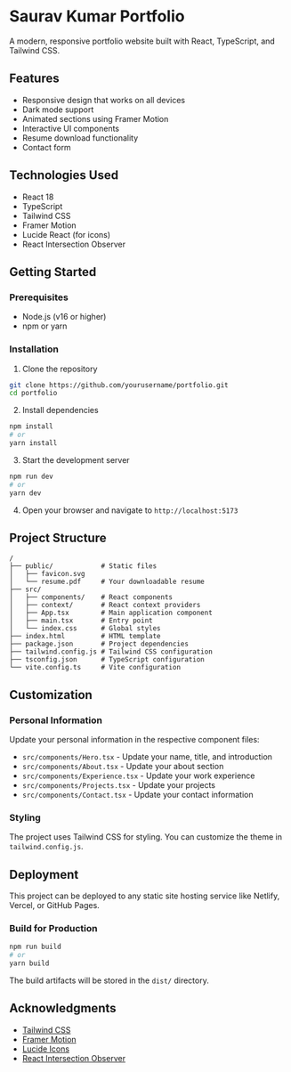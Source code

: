 # Saurav Kumar Portfolio

A modern, responsive portfolio website built with React, TypeScript, and Tailwind CSS.

## Features

- Responsive design that works on all devices
- Dark mode support
- Animated sections using Framer Motion
- Interactive UI components
- Resume download functionality
- Contact form

## Technologies Used

- React 18
- TypeScript
- Tailwind CSS
- Framer Motion
- Lucide React (for icons)
- React Intersection Observer

## Getting Started

### Prerequisites

- Node.js (v16 or higher)
- npm or yarn

### Installation

1. Clone the repository
```bash
git clone https://github.com/yourusername/portfolio.git
cd portfolio
```

2. Install dependencies
```bash
npm install
# or
yarn install
```

3. Start the development server
```bash
npm run dev
# or
yarn dev
```

4. Open your browser and navigate to `http://localhost:5173`

## Project Structure

```
/
├── public/            # Static files
│   ├── favicon.svg
│   └── resume.pdf     # Your downloadable resume
├── src/
│   ├── components/    # React components
│   ├── context/       # React context providers
│   ├── App.tsx        # Main application component
│   ├── main.tsx       # Entry point
│   └── index.css      # Global styles
├── index.html         # HTML template
├── package.json       # Project dependencies
├── tailwind.config.js # Tailwind CSS configuration
├── tsconfig.json      # TypeScript configuration
└── vite.config.ts     # Vite configuration
```

## Customization

### Personal Information

Update your personal information in the respective component files:

- `src/components/Hero.tsx` - Update your name, title, and introduction
- `src/components/About.tsx` - Update your about section
- `src/components/Experience.tsx` - Update your work experience
- `src/components/Projects.tsx` - Update your projects
- `src/components/Contact.tsx` - Update your contact information

### Styling

The project uses Tailwind CSS for styling. You can customize the theme in `tailwind.config.js`.

## Deployment

This project can be deployed to any static site hosting service like Netlify, Vercel, or GitHub Pages.

### Build for Production

```bash
npm run build
# or
yarn build
```

The build artifacts will be stored in the `dist/` directory.


## Acknowledgments

- [Tailwind CSS](https://tailwindcss.com/)
- [Framer Motion](https://www.framer.com/motion/)
- [Lucide Icons](https://lucide.dev/)
- [React Intersection Observer](https://github.com/thebuilder/react-intersection-observer)
